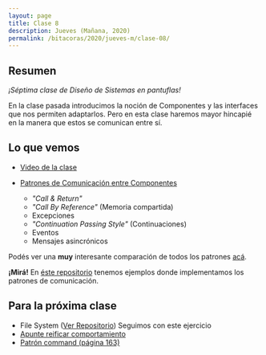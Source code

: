 ```yaml
---
layout: page
title: Clase 8
description: Jueves (Mañana, 2020)
permalink: /bitacoras/2020/jueves-m/clase-08/
---
```


## Resumen

*¡Séptima clase de Diseño de Sistemas en pantuflas!*

En la clase pasada introducimos la noción de Componentes y las interfaces que nos permiten adaptarlos. Pero en esta clase haremos mayor hincapié en la manera que estos se comunican entre sí.

## Lo que vemos

- [Video de la clase](https://us02web.zoom.us/rec/share/zsBzLrWh73lJQ9bo9BjuV_IQE6jcT6a823Ua-6APyhmzKgX6QMrNP30PTukfmG-4?startTime=1590667455000)

- [Patrones de Comunicación entre Componentes](https://docs.google.com/document/d/1EVPwqFyq2TW5Z5_VUeWdh9yLesxPBbSBzke2jHNURuk/edit)
  - _"Call & Return"_
  - _"Call By Reference"_ (Memoria compartida)
  - Excepciones
  - _"Continuation Passing Style"_ (Continuaciones)
  - Eventos
  - Mensajes asincrónicos

Podés ver una **muy** interesante comparación de todos los patrones [acá](https://docs.google.com/document/d/1dBaf8tILr37iD2mNMiZsfeYdL7AADW698skIkkoVU9g/edit).

**¡Mirá!** En [éste repositorio](https://github.com/dds-utn/patrones-comunicacion) tenemos ejemplos donde implementamos los patrones de comunicación.

## Para la próxima clase

- File System ([Ver Repositorio](https://docs.google.com/document/d/1MYNcBAKlszo1A1bEC2vMvXHyGUgrJyEhGF0tSXJHNsM)) Seguimos con este ejercicio
- [Apunte reificar comportamiento](https://docs.google.com/document/d/14n6SNTbCt1wJzhNiIFNSoAq0tJdYjRrOQCi5ar_FQ1c/edit#heading=h.6ab0fffv8tld)
- [Patrón command (página 163)](http://www.uml.org.cn/c++/pdf/DesignPatterns.pdf)
